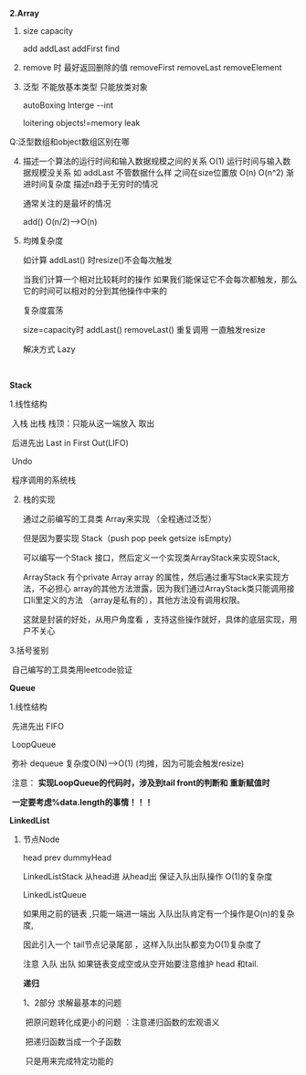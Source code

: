 **2.Array**

1. size  capacity

   add   addLast   addFirst    find 

2. remove 时 最好返回删除的值    removeFirst  removeLast  removeElement

3. 泛型  不能放基本类型 只能放类对象       

   autoBoxing    Interge --int

   loitering objects!=memory leak

Q:泛型数组和object数组区别在哪

4. 描述一个算法的运行时间和输入数据规模之间的关系
   O(1)       运行时间与输入数据规模没关系 如 addLast 
               	不管数据什么样 之间在size位置放
   O(n) 
   O(n^2)
   渐进时间复杂度    描述n趋于无穷时的情况
   
   通常关注的是最坏的情况
   
   
   
   add()   O(n/2)-->O(n)
   
5. 均摊复杂度 

   如计算 addLast()   时resize()不会每次触发

   当我们计算一个相对比较耗时的操作 如果我们能保证它不会每次都触发，那么它的时间可以相对的分到其他操作中来的

   

   复杂度震荡  

    size=capacity时 addLast()  removeLast() 重复调用 一直触发resize

   解决方式 Lazy		

​	

**Stack**

1.线性结构  

​	入栈 出栈  栈顶：只能从这一端放入 取出

​	后进先出 Last in First Out(LIFO)

​	Undo

​	程序调用的系统栈    



2. 栈的实现

   通过之前编写的工具类 Array来实现  （全程通过泛型<E>）

   但是因为要实现 Stack（push   pop  peek  getsize   isEmpty)

   可以编写一个Stack 接口，然后定义一个实现类ArrayStack来实现Stack,

   ArrayStack 有个private Array<e> array 的属性，然后通过重写Stack来实现方法，不必担心 array的其他方法泄露，因为我们通过ArrayStack类只能调用接口li里定义的方法 （array是私有的），其他方法没有调用权限。

   这就是封装的好处，从用户角度看 ，支持这些操作就好，具体的底层实现，用户不关心




3.括号鉴别    

​	自己编写的工具类用leetcode验证



**Queue**

1.线性结构

​	先进先出  FIFO



​	LoopQueue

​	弥补 dequeue 复杂度O(N)-->O(1)  (均摊，因为可能会触发resize)

​	注意： **实现LoopQueue的代码时，涉及到tail front的判断和 重新赋值时**

​			    **一定要考虑%data.length的事情！！！**



**LinkedList**

1. 节点Node

   head      prev     dummyHead 

   
   
   LinkedListStack  从head进 从head出  保证入队出队操作 O(1)的复杂度
   
   LinkedListQueue	
   
   如果用之前的链表 ,只能一端进一端出 入队出队肯定有一个操作是O(n)的复杂度,
   
   因此引入一个 tail节点记录尾部 ，这样入队出队都变为O(1)复杂度了
   
   注意 入队 出队 如果链表变成空或从空开始要注意维护 head 和tail.
   
   
   
   **递归**
   
   1、2部分  求解最基本的问题 
   
   ​					把原问题转化成更小的问题 ：注意递归函数的宏观语义	
   
   ​																		把递归函数当成一个子函数 
   
   ​																		只是用来完成特定功能的
   
   































